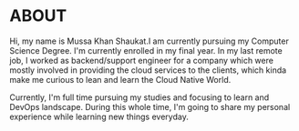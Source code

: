 # ABOUT
Hi, my name is Mussa Khan Shaukat.I am currently pursuing my Computer Science Degree. I'm currently enrolled in my final year. In my last remote job, I worked as backend/support engineer for a company which were mostly involved in providing the cloud services to the clients, which kinda make me curious to lean and learn the Cloud Native World. 

Currently, I'm full time pursuing my studies and focusing to learn and DevOps landscape. During this whole time, I'm going to share my personal experience while learning new things everyday.